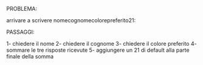 PROBLEMA: 

arrivare a scrivere nomecognomecolorepreferito21:



PASSAGGI:

1- chiedere il nome 
2- chiedere il cognome
3- chiedere il colore preferito
4- sommare le tre risposte ricevute 
5- aggiungere un 21 di default alla parte finale della somma 

